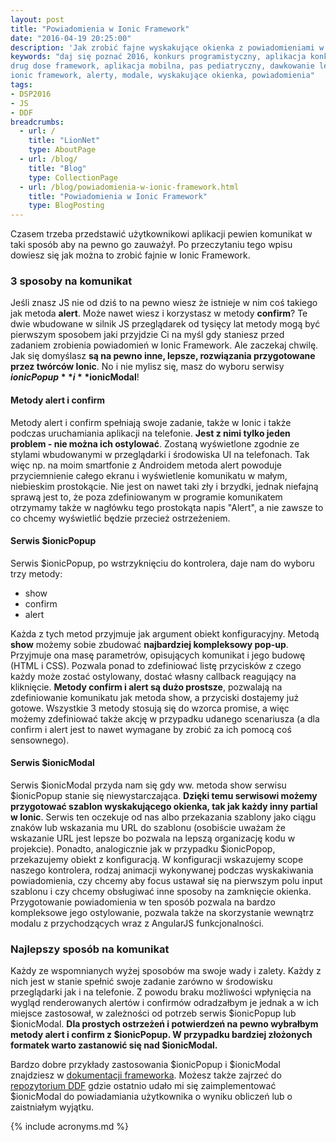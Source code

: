 ```yaml
---
layout: post
title: "Powiadomienia w Ionic Framework"
date: "2016-04-19 20:25:00"
description: 'Jak zrobić fajne wyskakujące okienka z powiadomieniami w Ionic Framework'
keywords: "daj się poznać 2016, konkurs programistyczny, aplikacja konkursowa,
drug dose framework, aplikacja mobilna, pas pediatryczny, dawkowanie leków,
ionic framework, alerty, modale, wyskakujące okienka, powiadomienia"
tags:
- DSP2016
- JS
- DDF
breadcrumbs:
  - url: /
    title: "LionNet"
    type: AboutPage
  - url: /blog/
    title: "Blog"
    type: CollectionPage
  - url: /blog/powiadomienia-w-ionic-framework.html
    title: "Powiadomienia w Ionic Framework"
    type: BlogPosting
---
```


Czasem trzeba przedstawić użytkownikowi aplikacji pewien komunikat w taki sposób
aby na pewno go zauważył. Po przeczytaniu tego wpisu dowiesz się jak można to 
zrobić fajnie w Ionic Framework.

### 3 sposoby na komunikat

Jeśli znasz JS nie od dziś to na pewno wiesz że istnieje w nim coś takiego jak
metoda **alert**. Może nawet wiesz i korzystasz w metody **confirm**? Te dwie wbudowane
w silnik JS przeglądarek od tysięcy lat metody mogą być pierwszym sposobem jaki
przyjdzie Ci na myśl gdy staniesz przed zadaniem zrobienia powiadomień w Ionic
Framework. Ale zaczekaj chwilę. Jak się domyślasz **są na pewno inne, lepsze, 
rozwiązania przygotowane przez twórców Ionic**. No i nie mylisz się, masz do wyboru
serwisy **$ionicPopup** i **$ionicModal**!

#### Metody alert i confirm

Metody alert i confirm spełniają swoje zadanie, także w Ionic i także podczas 
uruchamiania aplikacji na telefonie. **Jest z nimi tylko jeden problem - nie można 
ich ostylować**. Zostaną wyświetlone zgodnie ze stylami wbudowanymi w przeglądarki
i środowiska UI na telefonach. Tak więc np. na moim smartfonie z Androidem metoda
alert powoduje przyciemnienie całego ekranu i wyświetlenie komunikatu w małym,
niebieskim prostokącie. Nie jest on nawet taki zły i brzydki, jednak niefajną sprawą 
jest to, że poza zdefiniowanym w programie komunikatem otrzymamy także w nagłówku 
tego prostokąta napis "Alert", a nie zawsze to co chcemy wyświetlić będzie przecież
ostrzeżeniem.

#### Serwis $ionicPopup

Serwis $ionicPopup, po wstrzyknięciu do kontrolera, daje nam do wyboru trzy metody:

 * show
 * confirm
 * alert

Każda z tych metod przyjmuje jak argument obiekt konfiguracyjny. Metodą **show**
możemy sobie zbudować **najbardziej kompleksowy pop-up**. Przyjmuje ona masę parametrów,
opisujących komunikat i jego budowę (HTML i CSS). Pozwala ponad to zdefiniować 
listę przycisków z czego każdy może zostać ostylowany, dostać własny callback 
reagujący na kliknięcie. **Metody confirm i alert są dużo prostsze**, pozwalają na 
zdefiniowanie komunikatu jak metoda show, a przyciski dostajemy już gotowe.
Wszystkie 3 metody stosują się do wzorca promise, a więc możemy zdefiniować
także akcję w przypadku udanego scenariusza (a dla confirm i alert jest to nawet 
wymagane by zrobić za ich pomocą coś sensownego).

#### Serwis $ionicModal

Serwis $ionicModal przyda nam się gdy ww. metoda show serwisu $ionicPopup stanie
się niewystarczająca. **Dzięki temu serwisowi możemy przygotować szablon wyskakującego
okienka, tak jak każdy inny partial w Ionic**. Serwis ten oczekuje od nas albo
przekazania szablony jako ciągu znaków lub wskazania mu URL do szablonu
(osobiście uważam że wskazanie URL jest lepsze bo pozwala na lepszą organizację 
kodu w projekcie). Ponadto, analogicznie jak w przypadku $ionicPopop, 
przekazujemy obiekt z konfiguracją. W konfiguracji wskazujemy scope naszego 
kontrolera, rodzaj animacji wykonywanej podczas wyskakiwania powiadomienia, czy 
chcemy aby focus ustawał się na pierwszym polu input szablonu i czy chcemy 
obsługiwać inne sposoby na zamknięcie okienka. Przygotowanie powiadomienia w 
ten sposób pozwala na bardzo kompleksowe jego ostylowanie, pozwala także na 
skorzystanie wewnątrz modalu z przychodzących wraz z AngularJS funkcjonalności.

### Najlepszy sposób na komunikat

Każdy ze wspomnianych wyżej sposobów ma swoje wady i zalety. Każdy z nich jest w 
stanie spełnić swoje zadanie zarówno w środowisku przeglądarki jak i na telefonie.
Z powodu braku możliwości wpłynięcia na wygląd renderowanych alertów i confirmów
odradzałbym je jednak a w ich miejsce zastosował, w zależności od potrzeb serwis
$ionicPopup lub $ionicModal. **Dla prostych ostrzeżeń i potwierdzeń na pewno wybrałbym
metody alert i confirm z $ionicPopup. W przypadku bardziej złożonych formatek
warto zastanowić się nad $ionicModal.**

Bardzo dobre przykłady zastosowania $ionicPopup i $ionicModal znajdziesz w 
[dokumentacji frameworka](http://ionicframework.com/docs/api/). Możesz także 
zajrzeć do [repozytorium DDF](https://github.com/maciejlew/drug-dose-framework)
gdzie ostatnio udało mi się zaimplementować $ionicModal do powiadamiania użytkownika
o wyniku obliczeń lub o zaistniałym wyjątku.

{% include acronyms.md %}
